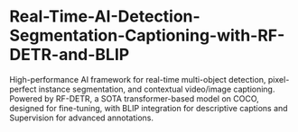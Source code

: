 # Real-Time-AI-Detection-Segmentation-Captioning-with-RF-DETR-and-BLIP
High-performance AI framework for real-time multi-object detection, pixel-perfect instance segmentation, and contextual video/image captioning. Powered by RF-DETR, a SOTA transformer-based model on COCO, designed for fine-tuning, with BLIP integration for descriptive captions and Supervision for advanced annotations. 
